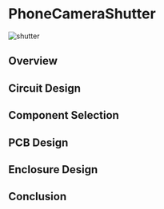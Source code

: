 # PhoneCameraShutter

![shutter ](https://github.com/deepdewdeep/PhoneCameraShutter/assets/56537975/31b3923a-5b25-4e3f-a4ff-34998637e3c5)

## Overview

## Circuit Design

## Component Selection
## PCB Design
## Enclosure Design
## Conclusion
